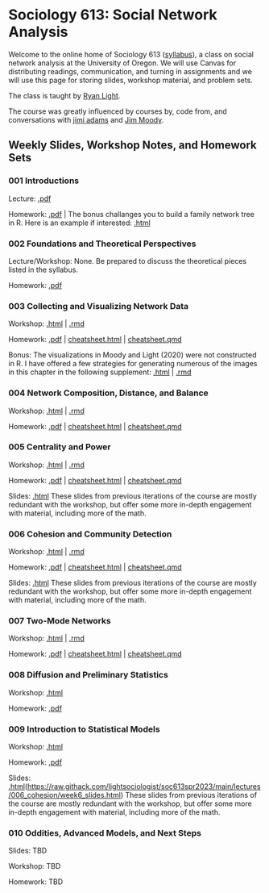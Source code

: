 # Sociology 613: Social Network Analysis

Welcome to the online home of Sociology 613 ([syllabus](https://github.com/lightsociologist/soc613spr2023/tree/main/sna_syllabus_2023.pdf)), a class on social network analysis at the University of Oregon. We will use Canvas for distributing readings, communication, and turning in assignments and we will use this page for storing slides, workshop material, and problem sets.

The class is taught by [Ryan Light](https://ryanlight.netlify.app/). 

The course was greatly influenced by courses by, code from, and conversations with [jimi adams](https://jimiadams.github.io/) and [Jim Moody](https://people.duke.edu/~jmoody77/).

## Weekly Slides, Workshop Notes, and Homework Sets

### 001 Introductions

Lecture: [.pdf](https://github.com/lightsociologist/soc613spr2023/tree/main/lectures/001_intro/introduction_to_networks_2023.pdf)

Homework: [.pdf](https://github.com/lightsociologist/soc613spr2023/tree/main/homework/001hw/w1_homework_set.pdf) | The bonus challanges you to build a family network tree in R. Here is an example if interested: [.html](https://raw.githack.com/lightsociologist/soc613spr2023/main/homework/001hw/example/family_tree.html)


### 002 Foundations and Theoretical Perspectives

Lecture/Workshop: None. Be prepared to discuss the theoretical pieces listed in the syllabus.

Homework: [.pdf](https://github.com/lightsociologist/soc613spr2023/tree/main/homework/002hw/w2_homework_set.pdf) 

### 003 Collecting and Visualizing Network Data

Workshop: [.html](https://raw.githack.com/lightsociologist/soc613spr2023/main/lectures/003_visualization/week3_visualization.html) | [.rmd](https://github.com/lightsociologist/soc613spr2023/tree//main/lectures/003_visualization/week3_visualization.Rmd)

Homework: [.pdf](https://github.com/lightsociologist/soc613spr2023/tree/main/homework/003hw/w3_intro_data_viz.pdf) | [cheatsheet.html](https://raw.githack.com/lightsociologist/soc613spr2023/main/homework/003hw/hw3_cheat.html) | [cheatsheet.qmd](https://github.com/lightsociologist/soc613spr2023/tree/main/homework/003hw/hw3_cheat.qmd)

Bonus: The visualizations in Moody and Light (2020) were not constructed in R. I have offered a few strategies for generating numerous of the images in this chapter in the following supplement: [.html](https://raw.githack.com/lightsociologist/soc613spr2023/main/lectures/003_visualization/moody_light_examples.html) | [.rmd](https://github.com/lightsociologist/soc613spr2023/tree//main/lectures/003_visualization/moody_light_examples.Rmd)

### 004 Network Composition, Distance, and Balance

Workshop: [.html](https://raw.githack.com/lightsociologist/soc613spr2023/main/lectures/004_local/week4_local.html) | [.rmd](https://github.com/lightsociologist/soc613spr2023/tree/main/lectures/004_local/week4_local.Rmd)

Homework: [.pdf](https://github.com/lightsociologist/soc613spr2023/tree/main/homework/004hw/w4_homework_local_nets.pdf) | [cheatsheet.html](https://raw.githack.com/lightsociologist/soc613spr2023/main/homework/004hw/hw4_cheat.html) | [cheatsheet.qmd](https://github.com/lightsociologist/soc613spr2023/tree/main/homework/004hw/hw4_cheat.qmd)

### 005 Centrality and Power

Workshop: [.html](https://raw.githack.com/lightsociologist/soc613spr2023/main/lectures/005_centrality/week5_centrality_workshop.html) | [.rmd](https://github.com/lightsociologist/soc613spr2023/tree/main/lectures/005_centrality/week5_centrality_workshop.Rmd)

Homework: [.pdf](https://github.com/lightsociologist/soc613spr2023/tree/main/homework/005hw/w5_centrality.pdf) | [cheatsheet.html](https://raw.githack.com/lightsociologist/soc613spr2023/main/homework/005hw/hw5_cheat.html) | [cheatsheet.qmd](https://github.com/lightsociologist/soc613spr2023/tree/main/homework/005hw/hw5_cheat.qmd)

Slides: [.html](https://raw.githack.com/lightsociologist/soc613spr2023/main/lectures/005_centrality/week5_centrality_slides.html) These slides from previous iterations of the course are mostly redundant with the workshop, but offer some more in-depth engagement with material, including more of the math.

### 006 Cohesion and Community Detection

Workshop: [.html](https://raw.githack.com/lightsociologist/soc613spr2023/main/lectures/006_cohesion/week6_cohesion_workshop.html) | [.rmd](https://github.com/lightsociologist/soc613spr2023/tree/main/lectures/006_cohesion/week6_cohesion_workshop.Rmd)

Homework: [.pdf](https://github.com/lightsociologist/soc613spr2023/tree/main/homework/006hw/w6_community.pdf) | [cheatsheet.html](https://raw.githack.com/lightsociologist/soc613spr2023/main/homework/006hw/hw6_cheat.html) | [cheatsheet.qmd](https://github.com/lightsociologist/soc613spr2023/tree/main/homework/006hw/hw6_cheat.qmd)

Slides: [.html](https://raw.githack.com/lightsociologist/soc613spr2023/main/lectures/006_cohesion/week6_slides.html) These slides from previous iterations of the course are mostly redundant with the workshop, but offer some more in-depth engagement with material, including more of the math.

### 007 Two-Mode Networks

Workshop: [.html](https://raw.githack.com/lightsociologist/soc613spr2023/main/lectures/007_affiliation/w7_affiliation_workshop.html) | [.rmd](https://github.com/lightsociologist/soc613spr2023/tree/main/lectures/007_affiliation/w7_affiliation_workshop.Rmd)

Homework: [.pdf](https://github.com/lightsociologist/soc613spr2023/tree/main/homework/007hw/w7_affiliation_networks.pdf) | [cheatsheet.html](https://raw.githack.com/lightsociologist/soc613spr2023/main/homework/007hw/hw7_cheat.html) | [cheatsheet.qmd](https://github.com/lightsociologist/soc613spr2023/tree/main/homework/007hw/hw7_cheat.qmd)


### 008 Diffusion and Preliminary Statistics

Workshop: [.html](https://raw.githack.com/lightsociologist/soc613spr2023/main/lectures/008_prelim_stats/w8_intro_to_network_stats_workshop.html) 

Homework: [.pdf](https://github.com/lightsociologist/soc613spr2023/tree/main/homework/008hw/w8_intro_stats.pdf)

### 009 Introduction to Statistical Models

Workshop: [.html](https://raw.githack.com/lightsociologist/soc613spr2023/main/lectures/009_ergms/wk9_ergm_wksp.html) 

Homework: [.pdf](https://github.com/lightsociologist/soc613spr2023/tree/main/homework/009hw/w9_ergm.pdf)

Slides: [.html](https://raw.githack.com/lightsociologist/soc613spr2023/main/lectures/009_ergms/w9_slides.html)(https://raw.githack.com/lightsociologist/soc613spr2023/main/lectures/006_cohesion/week6_slides.html) These slides from previous iterations of the course are mostly redundant with the workshop, but offer some more in-depth engagement with material, including more of the math.

### 010 Oddities, Advanced Models, and Next Steps

Slides: TBD

Workshop: TBD

Homework: TBD
